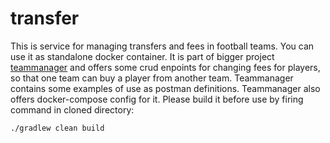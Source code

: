 # transfer

This is service for managing transfers and fees in football teams. You can use it as standalone docker container. It is part of bigger project [teammanager](https://github.com/amasiakiewicz/teammanager) and offers some crud enpoints for changing fees for players, so that one team can buy a player from another team. Teammanager contains some examples of use as postman definitions. Teammanager also offers docker-compose config for it. Please build it before use by firing command in cloned directory:
```
./gradlew clean build
```
